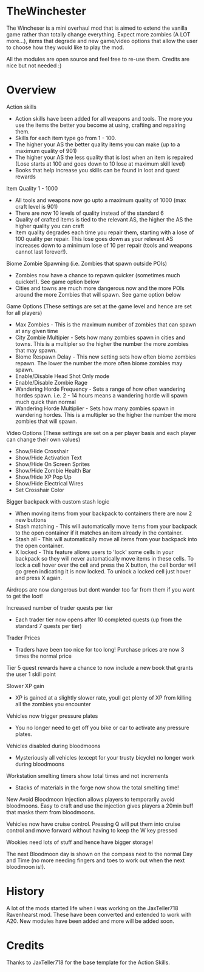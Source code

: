 # TheWinchester

The Wincheser is a mini overhaul mod that is aimed to extend the vanilla game rather than totally change everything. Expect more zombies (A LOT more...), items that degrade and new game/video options that allow the user to choose how they would like to play the mod.

All the modules are open source and feel free to re-use them. Credits are nice but not needed :)

# Overview

Action skills
 - Action skills have been added for all weapons and tools. The more you use the items the better you become at using, crafting and repairing them. 
 - Skills for each item type go from 1 - 100. 
 - The higher your AS the better quality items you can make (up to a maximum quality of 901)
 - The higher your AS the less quality that is lost when an item is repaired (Lose starts at 100 and goes down to 10 lose at maximum skill level)
 - Books that help increase you skills can be found in loot and quest rewards

Item Quality 1 - 1000
 - All tools and weapons now go upto a maximum quality of 1000 (max craft level is 901)
 - There are now 10 levels of quality instead of the standard 6
 - Quality of crafted items is tied to the relevant AS, the higher the AS the higher quality you can craft
 - Item quality degrades each time you repair them, starting with a lose of 100 quality per repair. This lose goes down as your relevant AS increases down to a minimum lose of 10 per repair (tools and weapons cannot last forever!).

Biome Zombie Spawning (i.e. Zombies that spawn outside POIs)
 - Zombies now have a chance to repawn quicker (sometimes much quicker!). See game option below
 - Cities and towns are much more dangerous now and the more POIs around the more Zombies that will spawn. See game option below

Game Options (These settings are set at the game level and hence are set for all players)
 - Max Zombies - This is the maximum number of zombies that can spawn at any given time
 - City Zombie Multipier - Sets how many zombies spawn in cities and towns. This is a multipler so the higher the number the more zombies that may spawn.
 - Biome Respawn Delay - This new setting sets how often biome zombies repawn. The lower the number the more often biome zombies may spawn.
 - Enable/Disable Head Shot Only mode
 - Enable/Disable Zombie Rage
 - Wandering Horde Frequency - Sets a range of how often wandering hordes spawn. i.e. 2 - 14 hours means a wandering horde will spawn much quick than normal
 - Wandering Horde Multiplier - Sets how many zombies spawn in wandering hordes. This is a multipler so the higher the number the more zombies that will spawn.

Video Options (These settings are set on a per player basis and each player can change their own values)
 - Show/Hide Crosshair
 - Show/Hide Activation Text
 - Show/Hide On Screen Sprites
 - Show/Hide Zombie Health Bar
 - Show/Hide XP Pop Up
 - Show/Hide Electrical Wires
 - Set Crosshair Color

Bigger backpack with custom stash logic
 - When moving items from your backpack to containers there are now 2 new buttons
 - Stash matching - This will automatically move items from your backpack to the open container if it matches an item already in the container.
 - Stash all - This will automatically move all items from your backpack into the open container.
 - X locked - This feature allows users to 'lock' some cells in your backpack so they will never automatically move items in these cells. To lock a cell hover over the cell and press the X button, the cell border will go green indicating it is now locked. To unlock a locked cell just hover and press X again.

Airdrops are now dangerous but dont wander too far from them if you want to get the loot!

Increased number of trader quests per tier
 - Each trader tier now opens after 10 completed quests (up from the standard 7 quests per tier)

Trader Prices
 - Traders have been too nice for too long! Purchase prices are now 3 times the normal price

Tier 5 quest rewards have a chance to now include a new book that grants the user 1 skill point

Slower XP gain
 - XP is gained at a slightly slower rate, youll get plenty of XP from killing all the zombies you encounter

Vehicles now trigger pressure plates
 - You no longer need to get off you bike or car to activate any pressure plates.

Vehicles disabled during bloodmoons
 - Mysteriously all vehicles (except for your trusty bicycle) no longer work during bloodmoons

Workstation smelting timers show total times and not increments
 - Stacks of materials in the forge now show the total smelting time! 

New Avoid Bloodmoon Injection allows players to temporarily avoid bloodmoons. Easy to craft and use the injection gives players a 20min buff that masks them from bloodmoons.

Vehicles now have cruise control. Pressing Q will put them into cruise control and move forward without having to keep the W key pressed

Wookies need lots of stuff and hence have bigger storage!

The next Bloodmoon day is shown on the compass next to the normal Day and Time (no more needing fingers and toes to work out when the next bloodmoon is!).

# History 
A lot of the mods started life when i was working on the JaxTeller718 Ravenhearst mod. These have been converted and extended to work with A20. New modules have been added and more will be added soon. 

# Credits 
Thanks to JaxTeller718 for the base template for the Action Skills.
